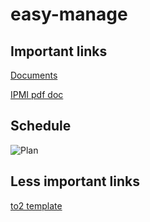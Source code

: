 # easy-manage

## Important links

[Documents](https://drive.google.com/open?id=1EreYxAh-ETU-srL9644vSiHSea4uAuf4)

[IPMI pdf doc](http://openipmi.sourceforge.net/IPMI.pdf)

## Schedule
![Plan](https://github.com/wojtekwanczyk/easy-manage/blob/master/resources/schedule.jpg)



## Less important links

[to2 template](https://trac.iisg.agh.edu.pl/to2/wiki/TemplateProject/Wizja)
